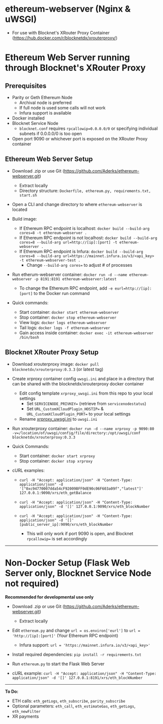 # ethereum-webserver (Nginx & uWSGI)

* For use with Blocknet's XRouter Proxy Container (https://hub.docker.com/r/blocknetdx/xrouterproxy/)

# **Ethereum Web Server running through Blocknet's XRouter Proxy**

## **Prerequisites**

* Parity or Geth Ethereum Node 
   * Archival node is preferred
   * If full node is used some calls will not work
   * Infura support is available
* Docker installed
* Blocknet Service Node
   * `blocknet.conf` requires `rpcallowip=0.0.0.0/0` or specifying individual subnets if 0.0.0.0/0 is too open
* Open port 9090 or whichever port is exposed on the XRouter Proxy container

## **Ethereum Web Server Setup**

* Download .zip or use Git (https://github.com/Aderks/ethereum-webserver.git)
  * Extract locally
  * Directory structure: `Dockerfile, ethereum.py, requirements.txt, start.sh`
  
* Open a CLI and change directory to where `ethereum-webserver` is located

* Build image:
  * If Ethereum RPC endpoint is localhost: `docker build --build-arg cores=8 -t ethereum-webserver .`
  * If Ethereum RPC endpoint is not localhost: `docker build --build-arg cores=8 --build-arg url=http://[ip]:[port] -t ethereum-webserver .`
  * If Ethereum RPC endpoint is Infura: `docker build --build-arg cores=8 --build-arg url=https://mainnet.infura.io/v3/<api_key> -t ethereum-webserver-test .`
    * Change `--build-arg cores=` to adjust # of processes

* Run etherum-webserver container: `docker run -d --name ethereum-webserver -p 8191:8191 ethereum-webserver:latest`
  * To change the Ethereum RPC endpoint, add `-e eurl=http://[ip]:[port]` to the Docker run command
  
* Quick commands:  
  * Start container: `docker start ethereum-webserver`
  * Stop container: `docker stop ethereum-webserver`
  * View logs: `docker logs ethereum-webserver`
  * Tail logs: `docker logs -f ethereum-webserver`
  * Gain access inside container: `docker exec -it ethereum-webserver /bin/bash`

## **Blocknet XRouter Proxy Setup**

* Download xrouterproxy image: `docker pull blocknetdx/xrouterproxy:0.3.3` (or latest tag)

* Create xrproxy container config `uwsgi.ini` and place in a directory that can be shared with the blocknetdx/xrouterproxy docker container
  * Edit config template `xrproxy_uwsgi.ini` from this repo to your local settings
    * Set `SERVICENODE_PRIVKEY=` (retrieve from `servicenodestatus`)
    * Set `URL_CustomXCloudPlugin_HOSTIP=` & `URL_CustomXCloudPlugin_PORT=` to your local settings
  * Rename [xrproxy_uwsgi.ini](https://github.com/Aderks/ethereum-webserver/blob/master/xrproxy_uwsgi.ini) to `uwsgi.ini`

* Run xrouterproxy container: `docker run -d --name xrproxy -p 9090:80 -v=/location/of/uwsgi/config/file/directory:/opt/uwsgi/conf blocknetdx/xrouterproxy:0.3.3`

* Quick Commands:
  * Start container: `docker start xrproxy`
  * Stop container: `docker stop xrproxy`

* cURL examples:
  * `curl -H "Accept: application/json" -H "Content-Type: application/json" -d '["0xc94770007dda54cF92009BFF0dE90c06F603a09f","latest"]' 127.0.0.1:9090/xrs/eth_getBalance`

  * `curl -H "Accept: application/json" -H "Content-Type: application/json" -d '[]' 127.0.0.1:9090/xrs/eth_blockNumber`
  
  * `curl -H "Accept: application/json" -H "Content-Type: application/json" -d '[]' [public_server_ip]:9090/xrs/eth_blockNumber`
     * This will only work if port 9090 is open, and Blocknet `rpcallowip=` is set accordingly 

---

# Non-Docker Setup (Flask Web Server only, Blocknet Service Node not required)
**Recommended for developmental use only**

* Download .zip or use Git (https://github.com/Aderks/ethereum-webserver.git)
  * Extract locally
  
* Edit `ethereum.py` and change `url = os.environ['eurl']` to `url = 'http://[ip]:[port]'` (Your Ethereum RPC endpoint)
  * Infura support: `url = 'https://mainnet.infura.io/v3/<api_key>'`
  
* Install required dependencies: `pip install -r requirements.txt`
  
* Run `ethereum.py` to start the Flask Web Server

* cURL example: `curl -H "Accept: application/json" -H "Content-Type: application/json" -d '[]' 127.0.0.1:8191/xrs/eth_blockNumber`

---

**To Do:**

* ETH calls: `eth_getLogs`, `eth_subscribe`, `parity_subscribe`
* Optional parameters: `eth_call`, `eth_estimateGas`, `eth_getLogs`, `eth_newFilter`
* XR payments
